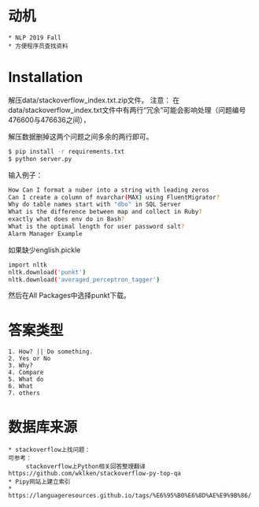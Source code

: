 # 动机
    * NLP 2019 Fall
    * 方便程序员查找资料

# Installation
解压data/stackoverflow_index.txt.zip文件。
注意： 在data/stackoverflow_index.txt文件中有两行“冗余”可能会影响处理（问题编号476600与476636之间），

解压数据删掉这两个问题之间多余的两行即可。
```bash
$ pip install -r requirements.txt
$ python server.py
```

输入例子：
```bash
How Can I format a nuber into a string with leading zeros
Can I create a column of nvarchar(MAX) using FluentMigrator?
Why do table names start with "dbo" in SQL Server
What is the difference between map and collect in Ruby?
exactly what does env do in Bash?
What is the optimal length for user password salt?
Alarm Manager Example
```

如果缺少english.pickle
```bash
import nltk
nltk.download('punkt')
nltk.download('averaged_perceptron_tagger')
```
然后在All Packages中选择punkt下载。

# 答案类型
    1. How? || Do something.
    2. Yes or No
    3. Why?
    4. Compare
    5. What do
    6. What
    7. others
# 数据库来源
    * stackoverflow上找问题：
    可参考：
         stackoverflow上Python相关回答整理翻译 https://github.com/wklken/stackoverflow-py-top-qa
    * Pipy网站上建立索引
    * https://languageresources.github.io/tags/%E6%95%B0%E6%8D%AE%E9%9B%86/
